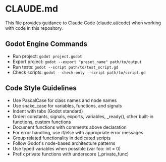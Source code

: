 # CLAUDE.md

This file provides guidance to Claude Code (claude.ai/code) when working with code in this repository.

## Godot Engine Commands
- Run project: `godot project.godot`
- Export project: `godot --export "preset_name" path/to/output`
- Run tests: `godot --script path/to/test_script.gd`
- Check scripts: `godot --check-only --script path/to/script.gd`

## Code Style Guidelines
- Use PascalCase for class names and node names
- Use snake_case for variables, functions, and signals
- Indent with tabs (Godot standard)
- Order: constants, signals, exports, variables, _ready(), other built-in functions, custom functions
- Document functions with comments above declaration
- For error handling, use if/else with appropriate error messages
- Group related functionality in dedicated scripts
- Follow Godot's node-based architecture patterns
- Use typed variables when possible (var foo: int = 0)
- Prefix private functions with underscore (_private_func)

